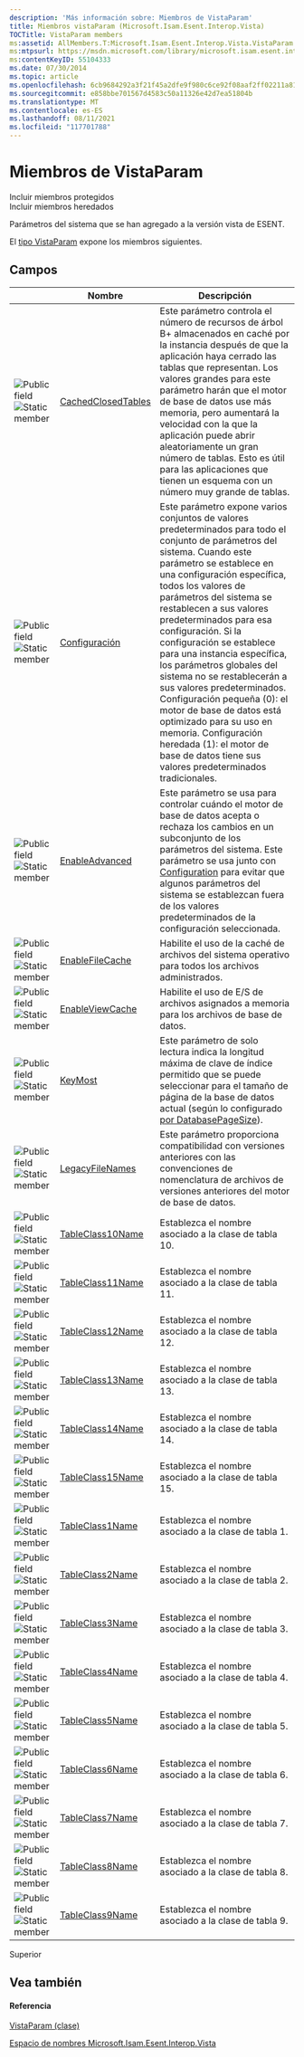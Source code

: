 ```yaml
---
description: 'Más información sobre: Miembros de VistaParam'
title: Miembros vistaParam (Microsoft.Isam.Esent.Interop.Vista)
TOCTitle: VistaParam members
ms:assetid: AllMembers.T:Microsoft.Isam.Esent.Interop.Vista.VistaParam
ms:mtpsurl: https://msdn.microsoft.com/library/microsoft.isam.esent.interop.vista.vistaparam_members(v=EXCHG.10)
ms:contentKeyID: 55104333
ms.date: 07/30/2014
ms.topic: article
ms.openlocfilehash: 6cb9684292a3f21f45a2dfe9f980c6ce92f08aaf2ff02211a8159f855f0f2f54
ms.sourcegitcommit: e858bbe701567d4583c50a11326e42d7ea51804b
ms.translationtype: MT
ms.contentlocale: es-ES
ms.lasthandoff: 08/11/2021
ms.locfileid: "117701788"
---
```

# <a name="vistaparam-members"></a>Miembros de VistaParam

Incluir miembros protegidos  
Incluir miembros heredados  

Parámetros del sistema que se han agregado a la versión vista de ESENT.

El [tipo VistaParam](./vistaparam-class.md) expone los miembros siguientes.

## <a name="fields"></a>Campos

<table>
<thead>
<tr class="header">
<th> </th>
<th>Nombre</th>
<th>Descripción</th>
</tr>
</thead>
<tbody>
<tr class="odd">
<td><img src="../images/hh596466.pubfield(exchg.10).gif" title="Campo público" alt="Public field" /><img src="../images/dn292146.static(exchg.10).gif" title="Miembro estático" alt="Static member" /></td>
<td><a href="dn335379(v=exchg.10).md">CachedClosedTables</a></td>
<td>Este parámetro controla el número de recursos de árbol B+ almacenados en caché por la instancia después de que la aplicación haya cerrado las tablas que representan. Los valores grandes para este parámetro harán que el motor de base de datos use más memoria, pero aumentará la velocidad con la que la aplicación puede abrir aleatoriamente un gran número de tablas. Esto es útil para las aplicaciones que tienen un esquema con un número muy grande de tablas.</td>
</tr>
<tr class="even">
<td><img src="../images/hh596466.pubfield(exchg.10).gif" title="Campo público" alt="Public field" /><img src="../images/dn292146.static(exchg.10).gif" title="Miembro estático" alt="Static member" /></td>
<td><a href="dn335289(v=exchg.10).md">Configuración</a></td>
<td>Este parámetro expone varios conjuntos de valores predeterminados para todo el conjunto de parámetros del sistema. Cuando este parámetro se establece en una configuración específica, todos los valores de parámetros del sistema se restablecen a sus valores predeterminados para esa configuración. Si la configuración se establece para una instancia específica, los parámetros globales del sistema no se restablecerán a sus valores predeterminados. Configuración pequeña (0): el motor de base de datos está optimizado para su uso en memoria. Configuración heredada (1): el motor de base de datos tiene sus valores predeterminados tradicionales.</td>
</tr>
<tr class="odd">
<td><img src="../images/hh596466.pubfield(exchg.10).gif" title="Campo público" alt="Public field" /><img src="../images/dn292146.static(exchg.10).gif" title="Miembro estático" alt="Static member" /></td>
<td><a href="dn335380(v=exchg.10).md">EnableAdvanced</a></td>
<td>Este parámetro se usa para controlar cuándo el motor de base de datos acepta o rechaza los cambios en un subconjunto de los parámetros del sistema. Este parámetro se usa junto con <a href="dn335289(v=exchg.10).md">Configuration</a> para evitar que algunos parámetros del sistema se establezcan fuera de los valores predeterminados de la configuración seleccionada.</td>
</tr>
<tr class="even">
<td><img src="../images/hh596466.pubfield(exchg.10).gif" title="Campo público" alt="Public field" /><img src="../images/dn292146.static(exchg.10).gif" title="Miembro estático" alt="Static member" /></td>
<td><a href="dn335291(v=exchg.10).md">EnableFileCache</a></td>
<td>Habilite el uso de la caché de archivos del sistema operativo para todos los archivos administrados.</td>
</tr>
<tr class="odd">
<td><img src="../images/hh596466.pubfield(exchg.10).gif" title="Campo público" alt="Public field" /><img src="../images/dn292146.static(exchg.10).gif" title="Miembro estático" alt="Static member" /></td>
<td><a href="dn335381(v=exchg.10).md">EnableViewCache</a></td>
<td>Habilite el uso de E/S de archivos asignados a memoria para los archivos de base de datos.</td>
</tr>
<tr class="even">
<td><img src="../images/hh596466.pubfield(exchg.10).gif" title="Campo público" alt="Public field" /><img src="../images/dn292146.static(exchg.10).gif" title="Miembro estático" alt="Static member" /></td>
<td><a href="dn335292(v=exchg.10).md">KeyMost</a></td>
<td>Este parámetro de solo lectura indica la longitud máxima de clave de índice permitido que se puede seleccionar para el tamaño de página de la base de datos actual (según lo configurado <a href="hh596135(v=exchg.10).md">por DatabasePageSize</a>).</td>
</tr>
<tr class="odd">
<td><img src="../images/hh596466.pubfield(exchg.10).gif" title="Campo público" alt="Public field" /><img src="../images/dn292146.static(exchg.10).gif" title="Miembro estático" alt="Static member" /></td>
<td><a href="dn335384(v=exchg.10).md">LegacyFileNames</a></td>
<td>Este parámetro proporciona compatibilidad con versiones anteriores con las convenciones de nomenclatura de archivos de versiones anteriores del motor de base de datos.</td>
</tr>
<tr class="even">
<td><img src="../images/hh596466.pubfield(exchg.10).gif" title="Campo público" alt="Public field" /><img src="../images/dn292146.static(exchg.10).gif" title="Miembro estático" alt="Static member" /></td>
<td><a href="dn335294(v=exchg.10).md">TableClass10Name</a></td>
<td>Establezca el nombre asociado a la clase de tabla 10.</td>
</tr>
<tr class="odd">
<td><img src="../images/hh596466.pubfield(exchg.10).gif" title="Campo público" alt="Public field" /><img src="../images/dn292146.static(exchg.10).gif" title="Miembro estático" alt="Static member" /></td>
<td><a href="dn335385(v=exchg.10).md">TableClass11Name</a></td>
<td>Establezca el nombre asociado a la clase de tabla 11.</td>
</tr>
<tr class="even">
<td><img src="../images/hh596466.pubfield(exchg.10).gif" title="Campo público" alt="Public field" /><img src="../images/dn292146.static(exchg.10).gif" title="Miembro estático" alt="Static member" /></td>
<td><a href="dn335387(v=exchg.10).md">TableClass12Name</a></td>
<td>Establezca el nombre asociado a la clase de tabla 12.</td>
</tr>
<tr class="odd">
<td><img src="../images/hh596466.pubfield(exchg.10).gif" title="Campo público" alt="Public field" /><img src="../images/dn292146.static(exchg.10).gif" title="Miembro estático" alt="Static member" /></td>
<td><a href="dn335388(v=exchg.10).md">TableClass13Name</a></td>
<td>Establezca el nombre asociado a la clase de tabla 13.</td>
</tr>
<tr class="even">
<td><img src="../images/hh596466.pubfield(exchg.10).gif" title="Campo público" alt="Public field" /><img src="../images/dn292146.static(exchg.10).gif" title="Miembro estático" alt="Static member" /></td>
<td><a href="dn335295(v=exchg.10).md">TableClass14Name</a></td>
<td>Establezca el nombre asociado a la clase de tabla 14.</td>
</tr>
<tr class="odd">
<td><img src="../images/hh596466.pubfield(exchg.10).gif" title="Campo público" alt="Public field" /><img src="../images/dn292146.static(exchg.10).gif" title="Miembro estático" alt="Static member" /></td>
<td><a href="dn335390(v=exchg.10).md">TableClass15Name</a></td>
<td>Establezca el nombre asociado a la clase de tabla 15.</td>
</tr>
<tr class="even">
<td><img src="../images/hh596466.pubfield(exchg.10).gif" title="Campo público" alt="Public field" /><img src="../images/dn292146.static(exchg.10).gif" title="Miembro estático" alt="Static member" /></td>
<td><a href="dn335297(v=exchg.10).md">TableClass1Name</a></td>
<td>Establezca el nombre asociado a la clase de tabla 1.</td>
</tr>
<tr class="odd">
<td><img src="../images/hh596466.pubfield(exchg.10).gif" title="Campo público" alt="Public field" /><img src="../images/dn292146.static(exchg.10).gif" title="Miembro estático" alt="Static member" /></td>
<td><a href="dn335389(v=exchg.10).md">TableClass2Name</a></td>
<td>Establezca el nombre asociado a la clase de tabla 2.</td>
</tr>
<tr class="even">
<td><img src="../images/hh596466.pubfield(exchg.10).gif" title="Campo público" alt="Public field" /><img src="../images/dn292146.static(exchg.10).gif" title="Miembro estático" alt="Static member" /></td>
<td><a href="dn335296(v=exchg.10).md">TableClass3Name</a></td>
<td>Establezca el nombre asociado a la clase de tabla 3.</td>
</tr>
<tr class="odd">
<td><img src="../images/hh596466.pubfield(exchg.10).gif" title="Campo público" alt="Public field" /><img src="../images/dn292146.static(exchg.10).gif" title="Miembro estático" alt="Static member" /></td>
<td><a href="dn335395(v=exchg.10).md">TableClass4Name</a></td>
<td>Establezca el nombre asociado a la clase de tabla 4.</td>
</tr>
<tr class="even">
<td><img src="../images/hh596466.pubfield(exchg.10).gif" title="Campo público" alt="Public field" /><img src="../images/dn292146.static(exchg.10).gif" title="Miembro estático" alt="Static member" /></td>
<td><a href="dn335401(v=exchg.10).md">TableClass5Name</a></td>
<td>Establezca el nombre asociado a la clase de tabla 5.</td>
</tr>
<tr class="odd">
<td><img src="../images/hh596466.pubfield(exchg.10).gif" title="Campo público" alt="Public field" /><img src="../images/dn292146.static(exchg.10).gif" title="Miembro estático" alt="Static member" /></td>
<td><a href="dn335298(v=exchg.10).md">TableClass6Name</a></td>
<td>Establezca el nombre asociado a la clase de tabla 6.</td>
</tr>
<tr class="even">
<td><img src="../images/hh596466.pubfield(exchg.10).gif" title="Campo público" alt="Public field" /><img src="../images/dn292146.static(exchg.10).gif" title="Miembro estático" alt="Static member" /></td>
<td><a href="dn335402(v=exchg.10).md">TableClass7Name</a></td>
<td>Establezca el nombre asociado a la clase de tabla 7.</td>
</tr>
<tr class="odd">
<td><img src="../images/hh596466.pubfield(exchg.10).gif" title="Campo público" alt="Public field" /><img src="../images/dn292146.static(exchg.10).gif" title="Miembro estático" alt="Static member" /></td>
<td><a href="dn335299(v=exchg.10).md">TableClass8Name</a></td>
<td>Establezca el nombre asociado a la clase de tabla 8.</td>
</tr>
<tr class="even">
<td><img src="../images/hh596466.pubfield(exchg.10).gif" title="Campo público" alt="Public field" /><img src="../images/dn292146.static(exchg.10).gif" title="Miembro estático" alt="Static member" /></td>
<td><a href="dn335404(v=exchg.10).md">TableClass9Name</a></td>
<td>Establezca el nombre asociado a la clase de tabla 9.</td>
</tr>
</tbody>
</table>


Superior

## <a name="see-also"></a>Vea también

#### <a name="reference"></a>Referencia

[VistaParam (clase)](./vistaparam-class.md)

[Espacio de nombres Microsoft.Isam.Esent.Interop.Vista](./microsoft.isam.esent.interop.vista-namespace.md)
